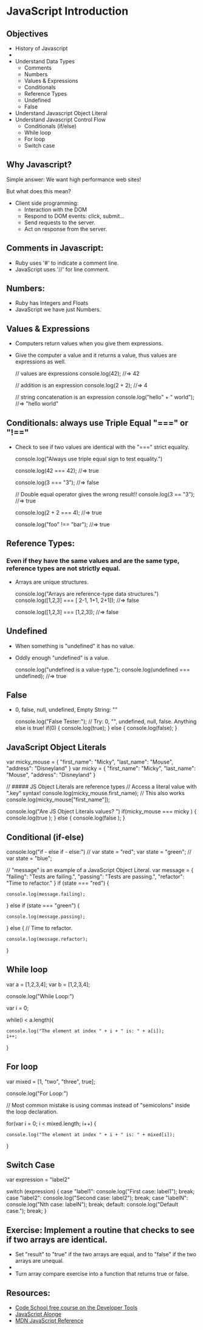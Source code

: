 # JavaScript Introduction

## Objectives
* History of Javascript
* 
* Understand Data Types
  * Comments
  * Numbers
  * Values & Expressions
  * Conditionals
  * Reference Types
  * Undefined
  * False
* Understand Javascript Object Literal
* Understand Javascript Control Flow
  * Conditionals (if/else)
  * While loop
  * For loop
  * Switch case

## Why Javascript? 
Simple answer: We want high performance web sites!

But what does this mean?

* Client side programming:</h3>
  * Interaction with the DOM
  * Respond to DOM events: click, submit...
  * Send requests to the server.
  * Act on response from the server.


## Comments in Javascript:
* Ruby uses '#' to indicate a comment line.
* JavaScript uses '//' for line comment.

## Numbers:
* Ruby has Integers and Floats
* JavaScript we have just Numbers.

## Values & Expressions
* Computers return values when you give them expressions. 
* Give the computer a value and it returns a value, thus values are expressions as well.
  
    // values are expressions
    console.log(42);
    //=> 42

    // addition is an expression
    console.log(2 + 2);
    //=> 4

    // string concatenation is an expression
    console.log("hello" + " world");
    //=> "hello world"

## Conditionals: always use Triple Equal "===" or "!=="
* Check to see if two values are identical with the "===" strict equality.

    console.log("Always use triple equal sign to test equality.")

    console.log(42 === 42);
    //=> true

    console.log(3 === "3");
    //=> false

    // Double equal operator gives the wrong result!!
    console.log(3 == "3");
    //=> true

    console.log(2 + 2 === 4);
    //=> true

    console.log("foo" !== "bar");
    //=> true
    
## Reference Types: 
### Even if they have the same values and are the same type, reference types are not strictly equal.
* Arrays are unique structures.

    console.log("Arrays are reference-type data structures.")
    console.log([1,2,3] === [ 2-1, 1+1, 2+1]);
    //=> false

    console.log([1,2,3] === [1,2,3]);
    //=> false


## Undefined
* When something is "undefined" it has no value.
* Oddly enough "undefined" is a value.

    
    console.log("undefined is a value-type.");
    console.log(undefined === undefined);
    //=> true

## False
* 0, false, null, undefined, Empty String: ""
    
    console.log("False Tester:");
    // Try: 0, "", undefined, null, false. Anything else is true!
    if(0) { 
      console.log(true);
    } else {
      console.log(false);
    }

## JavaScript Object Literals

  var micky_mouse = {
                    "first_name": "Micky",
                    "last_name": "Mouse",
                    "address": "Disneyland"
                  }
  var micky = {
                    "first_name": "Micky",
                    "last_name": "Mouse",
                    "address": "Disneyland"
                  }

  // ##### JS Object Literals are reference types
  // Access a literal value with ".key" syntax!
  console.log(micky_mouse.first_name);
  // This also works
  console.log(micky_mouse["first_name"]);

  console.log("Are JS Object Literals values? ")
  if(micky_mouse === micky ) {
    console.log(true );
  } else {
    console.log(false );
  }


## Conditional (if-else)
  console.log("if - else if - else:")
  // var state = "red";
  var state = "green";
  // var state = "blue";

  // "message" is an example of a JavaScript Object Literal.
  var message = {
                "failing": "Tests are failing.",
                "passing": "Tests are passing.",
                "refactor": "Time to refactor."
              }
  if (state === "red") {  
  
    console.log(message.failing);
    
  } else if (state === "green") {
  
    console.log(message.passing);
    
  } else { // Time to refactor.
  
    console.log(message.refactor);
    
  }

## While loop
  var a = [1,2,3,4];
  var b = [1,2,3,4];

  console.log("While Loop:")
  
  var i = 0;
  
  while(i < a.length){
  
    console.log("The element at index " + i + " is: " + a[i]);
    i++;
    
  }

## For loop

  var mixed = [1, "two", "three", true];
  
  console.log("For Loop:")
  
  // Most common mistake is using commas instead of "semicolons" inside the loop declaration.
  
  for(var i = 0; i < mixed.length; i++) {
  
    console.log("The element at index " + i + " is: " + mixed[i]);
    
  }
## Switch Case
  var expression = "label2"

  switch (expression) {
    case "label1":
        console.log("First case: label1");
        break;
    case "label2":
        console.log("Second case: label2");
        break;
    case "labelN":
        console.log("Nth case: labelN");
        break;
    default:
        console.log("Default case.");
        break;
    }


## Exercise: Implement a routine that checks to see if two arrays are identical.
* Set "result" to "true" if the two arrays are equal, and to "false" if the two arrays are unequal.
*  
* Turn array compare exercise into a function that returns true or false.



## Resources:
* [Code School free course on the Developer Tools](https://www.codeschool.com/courses/discover-devtools)
* [JavaScript Alonge](https://leanpub.com/javascript-allonge/read#leanpub-auto-a-pull-of-the-lever-prefaces)
* [MDN JavaScript Reference](https://developer.mozilla.org/en-US/docs/Web/JavaScript/Reference)
